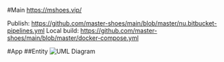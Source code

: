 #Main
https://mshoes.vip/

Publish: https://github.com/master-shoes/main/blob/master/nu.bitbucket-pipelines.yml
Local build: https://github.com/master-shoes/main/blob/master/docker-compose.yml

#App
##Entity
![UML Diagram](https://www.plantuml.com/plantuml/png/fLPTRjim37vkWDp1xuKl80n5WxO3yZ0iM7i1HbOIeR8bK78NOzXXTgCTQVgpBJbs0sHFjaIQ_FZne-H7RG1DMulrQhsY0hGkTYYhbfhYrtfrTyyhKl36kDS6QaOARP0tHxUkcAR8bU6oIRTR5EcIryTn-Jl9mb3BvceILWFFugcJRDWd4Ryn0nKOk8YyH_bJCyomgNI53CHMvHL-S9h1eR9j37RvPyUCWGJHfggGsUSKoamKoassjc-CcNJd95kTOJa8I1rA9MruKkpS8sRE-KaC5v2KrEUCPgcxsPg-Si6kTkqWiSx0tLSyOxvr7u_GJQVizyyS6JKIEvVZpMvv8XY69kob51cImVtLW6drTwmOtYRQvQ0xw6hMt3WBSs5ZG5VThGDcv3jRdhYvf3sVLpDgsIATdwwn0fIr_1_y_aHma79rkh0N8RdUKCC_XlRRe63OnahBFVlrcnpNYjaAt1mSX0Gp8wu1VvZ4Qk4mWMvRsJXsB2z0GUtczybonTrvqYUA-w-zO2VxBsU3y7G2FAQs0qjN1ix3AWSphyAsthDFvkf2AgNsgYOBCdSUqeqHAVmqpR4twjTPwOdHTr9i4A7xudhwqFV4EevD0MfQ4C--LRd1KvCqIw7bxkMi13GGX9Dq8YDbOTwlKQ9G6blAH9CdqAUK9oguJRbj3bPP-RtYGVgTtX9W-pjJzrJ4EzInKK8uSaan7CftvS5IfQUyBNMdxuNdzUyVAKHVG3e4FvXfSTmhLUWKAPBcAgTz4cOjaXb14UAlZw8i7oOtY4D7Y9E1DyuSqZxSd4ioQX448Q76t6yYmi7NQz6xHWe6oqokL9Y3dzUdT_Jt5fbGFlXDPHTuI9Nd4TY0Wp22oqGRqIi89F4OBL4emHR_jCYbRA9xr8xt7ZeIRLv3oxL5hsM-8wSzi7Z6nC939qRGjUmHE-MiLu-igUnVupy0)
